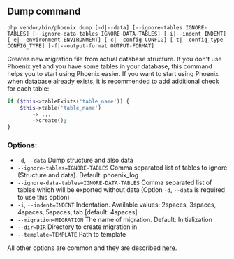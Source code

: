 ## Dump command
`php vendor/bin/phoenix dump [-d|--data] [--ignore-tables IGNORE-TABLES] [--ignore-data-tables IGNORE-DATA-TABLES] [-i|--indent INDENT] [-e|--environment ENVIRONMENT] [-c|--config CONFIG] [-t|--config_type CONFIG_TYPE] [-f|--output-format OUTPUT-FORMAT]`

Creates new migration file from actual database structure. If you don't use Phoenix yet and you have some tables in your database, this command helps you to start using Phoenix easier.
If you want to start using Phoenix when database already exists, it is recommended to add additional check for each table:
```php
if ($this->tableExists('table_name')) {
    $this->table('table_name')
        -> ...
        ->create();
}
``` 

### Options:
- `-d`, `--data` Dump structure and also data
- `--ignore-tables=IGNORE-TABLES` Comma separated list of tables to ignore (Structure and data). Default: phoenix_log
- `--ignore-data-tables=IGNORE-DATA-TABLES` Comma separated list of tables which will be exported without data (Option `-d`, `--data` is required to use this option)
- `-i`, `--indent=INDENT` Indentation. Available values: 2spaces, 3spaces, 4spaces, 5spaces, tab [default: 4spaces]
- `--migration=MIGRATION` The name of migration. Default: Initialization
- `--dir=DIR` Directory to create migration in
- `--template=TEMPLATE` Path to template

All other options are common and they are described [here](index.md).
